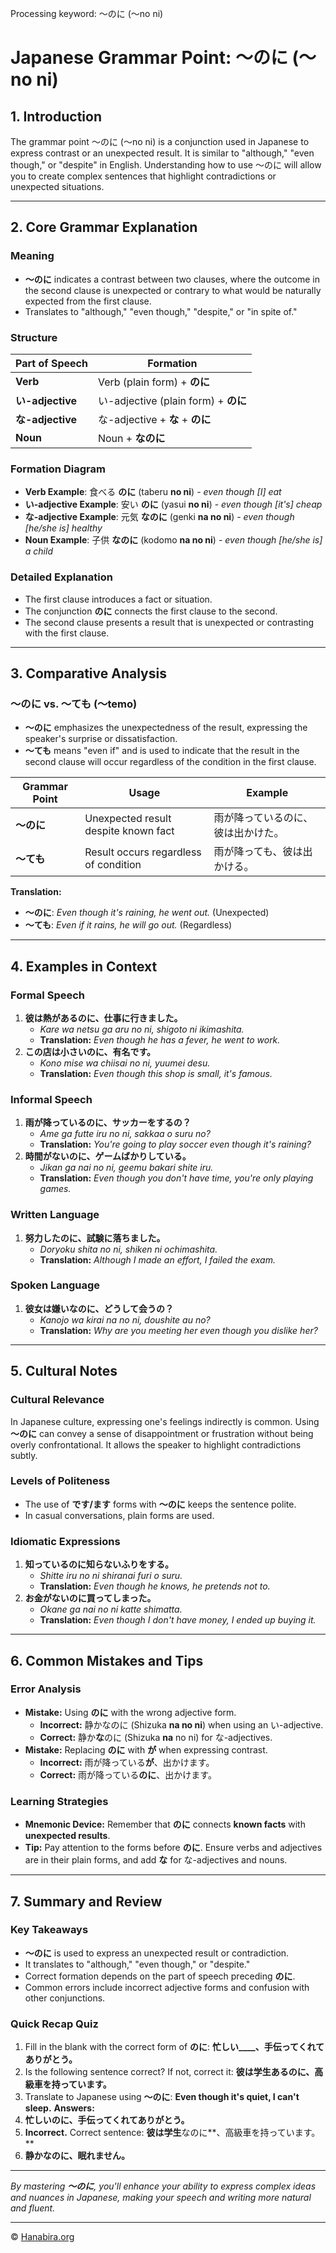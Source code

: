 Processing keyword: ～のに (〜no ni)
# Japanese Grammar Point: ～のに (〜no ni)

## 1. Introduction
The grammar point ～のに (〜no ni) is a conjunction used in Japanese to express contrast or an unexpected result. It is similar to "although," "even though," or "despite" in English. Understanding how to use ～のに will allow you to create complex sentences that highlight contradictions or unexpected situations.

---
## 2. Core Grammar Explanation
### Meaning
- **～のに** indicates a contrast between two clauses, where the outcome in the second clause is unexpected or contrary to what would be naturally expected from the first clause.
- Translates to "although," "even though," "despite," or "in spite of."
### Structure
| Part of Speech | Formation                          |
|----------------|------------------------------------|
| **Verb**       | Verb (plain form) + **のに**         |
| **い-adjective** | い-adjective (plain form) + **のに**   |
| **な-adjective** | な-adjective + **な** + **のに**        |
| **Noun**       | Noun + **なのに**                    |
### Formation Diagram
- **Verb Example**: 食べる **のに** (taberu **no ni**) - *even though [I] eat*
- **い-adjective Example**: 安い **のに** (yasui **no ni**) - *even though [it's] cheap*
- **な-adjective Example**: 元気 **なのに** (genki **na no ni**) - *even though [he/she is] healthy*
- **Noun Example**: 子供 **なのに** (kodomo **na no ni**) - *even though [he/she is] a child*
### Detailed Explanation
- The first clause introduces a fact or situation.
- The conjunction **のに** connects the first clause to the second.
- The second clause presents a result that is unexpected or contrasting with the first clause.
---
## 3. Comparative Analysis
### ～のに vs. ～ても (〜temo)
- **～のに** emphasizes the unexpectedness of the result, expressing the speaker's surprise or dissatisfaction.
- **～ても** means "even if" and is used to indicate that the result in the second clause will occur regardless of the condition in the first clause.

| Grammar Point | Usage                                  | Example                                 |
|---------------|----------------------------------------|-----------------------------------------|
| **～のに**      | Unexpected result despite known fact   | 雨が降っているのに、彼は出かけた。           |
| **～ても**      | Result occurs regardless of condition | 雨が降っても、彼は出かける。               |

**Translation:**
- **～のに**: *Even though it's raining, he went out.* (Unexpected)
- **～ても**: *Even if it rains, he will go out.* (Regardless)
---
## 4. Examples in Context
### Formal Speech
1. **彼は熱があるのに、仕事に行きました。**
   - *Kare wa netsu ga aru no ni, shigoto ni ikimashita.*
   - **Translation:** *Even though he has a fever, he went to work.*
2. **この店は小さいのに、有名です。**
   - *Kono mise wa chiisai no ni, yuumei desu.*
   - **Translation:** *Even though this shop is small, it's famous.*
### Informal Speech
1. **雨が降っているのに、サッカーをするの？**
   - *Ame ga futte iru no ni, sakkaa o suru no?*
   - **Translation:** *You're going to play soccer even though it's raining?*
2. **時間がないのに、ゲームばかりしている。**
   - *Jikan ga nai no ni, geemu bakari shite iru.*
   - **Translation:** *Even though you don't have time, you're only playing games.*
### Written Language
1. **努力したのに、試験に落ちました。**
   - *Doryoku shita no ni, shiken ni ochimashita.*
   - **Translation:** *Although I made an effort, I failed the exam.*
### Spoken Language
1. **彼女は嫌いなのに、どうして会うの？**
   - *Kanojo wa kirai na no ni, doushite au no?*
   - **Translation:** *Why are you meeting her even though you dislike her?*
---
## 5. Cultural Notes
### Cultural Relevance
In Japanese culture, expressing one's feelings indirectly is common. Using **～のに** can convey a sense of disappointment or frustration without being overly confrontational. It allows the speaker to highlight contradictions subtly.
### Levels of Politeness
- The use of **です/ます** forms with **～のに** keeps the sentence polite.
- In casual conversations, plain forms are used.
### Idiomatic Expressions
1. **知っているのに知らないふりをする。**
   - *Shitte iru no ni shiranai furi o suru.*
   - **Translation:** *Even though he knows, he pretends not to.*
2. **お金がないのに買ってしまった。**
   - *Okane ga nai no ni katte shimatta.*
   - **Translation:** *Even though I don't have money, I ended up buying it.*
---
## 6. Common Mistakes and Tips
### Error Analysis
- **Mistake:** Using **のに** with the wrong adjective form.
  - **Incorrect:** 静かなのに (Shizuka **na no ni**) when using an い-adjective.
  - **Correct:** 静か**な**のに (Shizuka **na** no ni) for な-adjectives.
- **Mistake:** Replacing **のに** with **が** when expressing contrast.
  - **Incorrect:** 雨が降っている**が**、出かけます。
  - **Correct:** 雨が降っている**のに**、出かけます。
### Learning Strategies
- **Mnemonic Device:** Remember that **のに** connects **known facts** with **unexpected results**.
- **Tip:** Pay attention to the forms before **のに**. Ensure verbs and adjectives are in their plain forms, and add **な** for な-adjectives and nouns.
---
## 7. Summary and Review
### Key Takeaways
- **～のに** is used to express an unexpected result or contradiction.
- It translates to "although," "even though," or "despite."
- Correct formation depends on the part of speech preceding **のに**.
- Common errors include incorrect adjective forms and confusion with other conjunctions.
### Quick Recap Quiz
1. Fill in the blank with the correct form of **のに**:
   **忙しい____、手伝ってくれてありがとう。**
2. Is the following sentence correct? If not, correct it:
   **彼は学生あるのに、高級車を持っています。**
3. Translate to Japanese using **～のに**:
   **Even though it's quiet, I can't sleep.**
**Answers:**
1. **忙しいのに、手伝ってくれてありがとう。**
2. **Incorrect.** Correct sentence: **彼は学生**なのに**、高級車を持っています。**
3. **静かなのに、眠れません。**
---
*By mastering **～のに**, you'll enhance your ability to express complex ideas and nuances in Japanese, making your speech and writing more natural and fluent.*


---

© [Hanabira.org](https://hanabira.org)

